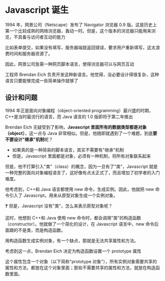 # Javascript 诞生

1994 年，网景公司（Netscape）发布了 Navigator 浏览器 0.9 版。这是历史上第一个比较成熟的网络浏览器，轰动一时。但是，这个版本的浏览器只能用来浏览，不具备与访问者互动的能力

比如表单提交，如果没有填写，服务器端就返回错误，要求用户重新填写，这太浪费时间和服务器资源了。

因此，网景公司急需一种网页脚本语言，使得浏览器可以与网页互动

工程师 Brendan Eich 负责开发这种新语言。他觉得，没必要设计得很复杂，这种语言只要能够完成一些简单操作就够了

## 设计和问题

1994 年正是面向对象编程（object-oriented programming）最兴盛的时期，C++是当时最流行的语言，而 Java 语言的 1.0 版即将于第二年推出

Brendan Eich 无疑受到了影响，**Javascript 里面所有的数据类型都是对象（object）**，这一点与 Java 非常相似。但是，他随即就遇到了一个难题，到底**要不要设计"继承"机制**呢？

- 如果真的是一种简易的脚本语言，其实不需要有"继承"机制
- 但是，Javascript 里面都是对象，必须有一种机制，将所有对象联系起来

但是，他不打算引入"类"（class）的概念，因为一旦有了"类"，Javascript 就是一种完整的面向对象编程语言了，这好像有点太正式了，而且增加了初学者的入门难度。

他考虑到，C++和 Java 语言都使用 new 命令，生成实例。因此，他就把 new 命令引入了 Javascript，用来从原型对象生成一个实例对象。

❓ 但是，Javascript 没有"类"，怎么来表示原型对象呢？

这时，他想到 C++和 Java 使用 new 命令时，都会调用"类"的构造函数（constructor）。他就做了一个简化的设计，在 Javascript 语言中，new 命令后面跟的不是类，而是构造函数。

用构造函数生成实例对象，有一个缺点，那就是无法共享属性和方法。

考虑到这一点，Brendan Eich 决定为构造函数设置一个 prototype 属性

这个属性包含一个对象（以下简称"prototype 对象"），所有实例对象需要共享的属性和方法，都放在这个对象里面；那些不需要共享的属性和方法，就放在构造函数里面。
